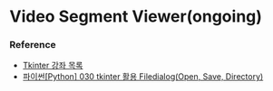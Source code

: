 # Video Segment Viewer(ongoing)











### Reference 

* [Tkinter 강좌 목록](https://076923.github.io/posts/Python-tkinter-10/)
* [파이썬[Python] 030 tkinter 활용 Filedialog(Open, Save, Directory)](https://appia.tistory.com/111?category=849956)
